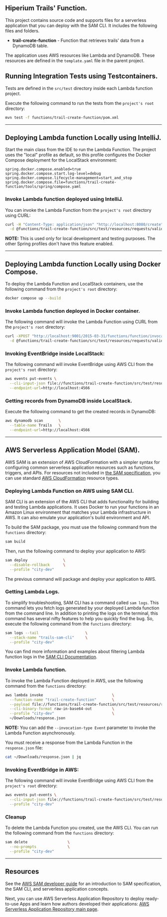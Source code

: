 ## Hiperium Trails' Function.

This project contains source code and supports files for a serverless application that you can deploy with the SAM CLI.
It includes the following files and folders.

- **trail-create-function** - Function that retrieves trails' data from a DynamoDB table.

The application uses AWS resources like Lambda and DynamoDB.
These resources are defined in the `template.yaml` file in the parent project.

## Running Integration Tests using Testcontainers.
Tests are defined in the `src/test` directory inside each Lambda function project.

Execute the following command to run the tests from the `project's root` directory:
```bash
mvn test -f functions/trail-create-function/pom.xml
```


---
## Deploying Lambda function Locally using IntelliJ.
Start the main class from the IDE to run the Lambda Function.
The project uses the "local" profile as default,
so this profile configures the Docker Compose deployment for the LocalStack environment:

```properties
spring.docker.compose.enabled=true
spring.docker.compose.start.log-level=debug
spring.docker.compose.lifecycle-management=start_and_stop
spring.docker.compose.file=functions/trail-create-function/tools/spring/compose.yaml
```

### Invoke Lambda function deployed using IntelliJ.
You can invoke the Lambda Function from the `project's root` directory using CURL:
```bash
curl -H "Content-Type: application/json" "http://localhost:8080/create" \
  -d @functions/trail-create-function/src/test/resources/requests/valid/lambda-valid-id-request.json
```

**NOTE:** This is used only for local development and testing purposes.
The other Spring profiles don't have this feature enabled.


---
## Deploying Lambda function Locally using Docker Compose.
To deploy the Lambda Function and LocalStack containers, use the following command from the `project's root` directory:
```bash
docker compose up --build
```

### Invoke Lambda function deployed in Docker container.
The following command will invoke the Lambda Function using CURL from the `project's root` directory:
```bash
curl -XPOST "http://localhost:9001/2015-03-31/functions/function/invocations" \
  -d @functions/trail-create-function/src/test/resources/requests/valid/lambda-valid-id-request.json
```

### Invoking EventBridge inside LocalStack:
The following command will invoke EventBridge using AWS CLI from the `project's root` directory:
```bash
aws events put-events \
  --cli-input-json file://functions/trail-create-function/src/test/resources/requests/valid/eventbridge-valid-event-request.json \
  --endpoint-url=http://localhost:4566
```

### Getting records from DynamoDB inside LocalStack.
Execute the following command to get the created records in DynamoDB:
```bash
aws dynamodb scan       \
  --table-name Trails   \
  --endpoint-url=http://localhost:4566
```


---
## AWS Serverless Application Model (SAM).
AWS SAM is an extension of AWS CloudFormation with a simpler syntax for configuring common serverless application resources such as functions, triggers, and APIs.
For resources not included in [the SAM specification](https://github.com/awslabs/serverless-application-model/blob/master/versions/2016-10-31.md), you can use standard [AWS CloudFormation](https://docs.aws.amazon.com/AWSCloudFormation/latest/UserGuide/aws-template-resource-type-ref.html) resource types.

### Deploying Lambda Function on AWS using SAM CLI.
SAM CLI is an extension of the AWS CLI that adds functionality for building and testing Lambda applications.
It uses Docker to run your functions in an Amazon Linux environment that matches your Lambda infrastructure in AWS.
It can also emulate your application's build environment and API.

To build the SAM package, you must use the following command from the `functions` directory:
```bash
sam build
```

Then, run the following command to deploy your application to AWS:
```bash
sam deploy                \
  --disable-rollback      \
  --profile "city-dev"
```

The previous command will package and deploy your application to AWS.

### Getting Lambda Logs.
To simplify troubleshooting, SAM CLI has a command called `sam logs`.
This command lets you fetch logs generated by your deployed Lambda function from the command line.
In addition to printing the logs on the terminal, this command has several nifty features to help you quickly find the bug.
So, execute the following command from the `functions` directory:

```bash
sam logs --tail                     \
  --stack-name "trails-sam-cli"     \
  --profile "city-dev"
```

You can find more information and examples about filtering Lambda function logs in the [SAM CLI Documentation](https://docs.aws.amazon.com/serverless-application-model/latest/developerguide/serverless-sam-cli-logging.html).

### Invoke Lambda function.
To invoke the Lambda Function deployed in AWS, use the following command from the `functions` directory:
```bash
aws lambda invoke                               \
  --function-name "trail-create-function"       \
  --payload file://functions/trail-create-function/src/test/resources/requests/valid/lambda-valid-id-request.json \
  --cli-binary-format raw-in-base64-out         \
  --profile "city-dev"                          \
  ~/Downloads/response.json
```
**NOTE:** You can add the `--invocation-type Event` parameter to invoke the Lambda Function asynchronously.

You must receive a response from the Lambda Function in the `response.json` file:
```bash
cat ~/Downloads/response.json | jq
```

### Invoking EventBridge in AWS:
The following command will invoke EventBridge using AWS CLI from the `project's root` directory:
```bash
aws events put-events \
  --cli-input-json file://functions/trail-create-function/src/test/resources/requests/valid/eventbridge-valid-event-request.json \
  --profile "city-dev"
```

### Cleanup
To delete the Lambda Function you created, use the AWS CLI. 
You can run the following command from the `functions` directory:
```bash
sam delete                  \
  --no-prompts              \
  --profile "city-dev"
```

---
## Resources
See the [AWS SAM developer guide](https://docs.aws.amazon.com/serverless-application-model/latest/developerguide/what-is-sam.html) for an introduction to SAM specification, the SAM CLI, and serverless application concepts.

Next, you can use AWS Serverless Application Repository to deploy ready-to-use Apps and learn how authors developed their applications:
[AWS Serverless Application Repository main page](https://aws.amazon.com/serverless/serverlessrepo/).
